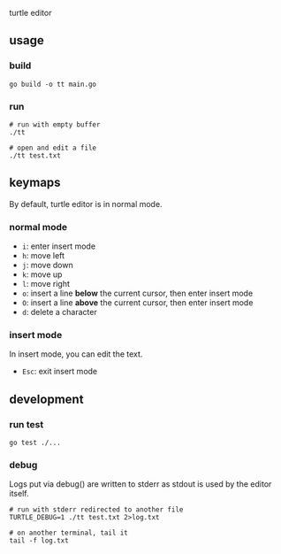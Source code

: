 turtle editor

## usage

### build

```shell
go build -o tt main.go
```

### run

```shell
# run with empty buffer
./tt

# open and edit a file
./tt test.txt
```

## keymaps

By default, turtle editor is in normal mode.

### normal mode

* `i`: enter insert mode
* `h`: move left
* `j`: move down
* `k`: move up
* `l`: move right
* `o`: insert a line **below** the current cursor, then enter insert mode
* `O`: insert a line **above** the current cursor, then enter insert mode
* `d`: delete a character

### insert mode

In insert mode, you can edit the text.

* `Esc`: exit insert mode

## development

### run test

```shell
go test ./...
```

### debug

Logs put via debug() are written to stderr as stdout is used by the editor itself.

```shell
# run with stderr redirected to another file
TURTLE_DEBUG=1 ./tt test.txt 2>log.txt

# on another terminal, tail it
tail -f log.txt
```
